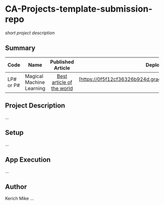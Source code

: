 # CA-Projects-template-submission-repo
*short project description*

## Summary
| Code      | Name        | Published Article |  Deployed App |
|-----------|-------------|:-------------:|------:|
| LP# or P# | Magical Machine Learning |  [Best article of the world](/) | [https://0f5f12cf36326b924d.gradio.live/,](/) |

## Project Description



...

## Setup
...

## App Execution
...

## Author
Kerich Mike
...